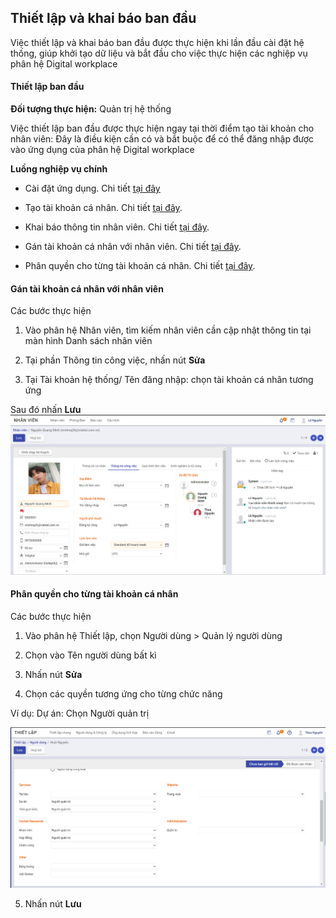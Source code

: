 ## Thiết lập và khai báo ban đầu

Việc thiết lập và khai báo ban đầu được thực hiện khi lần đầu cài đặt hệ thống, giúp khởi tạo dữ liệu và bắt đầu cho việc thực hiện các nghiệp vụ phân hệ Digital workplace

#### Thiết lập ban đầu

**Đối tượng thực hiện:** Quản trị hệ thống

Việc thiết lập ban đầu được thực hiện ngay tại thời điểm tạo tài khoản cho nhân viên: Đây là điều kiện cần có và bắt buộc để có thể đăng nhập được vào ứng dụng của phân hệ Digital workplace

**Luồng nghiệp vụ chính**

* Cài đặt ứng dụng. Chi tiết <u>[tại đây](../../saas/saas/#ang-ky-va-cai-at-cac-ung-dung)</u>

* Tạo tài khoản cá nhân. Chi tiết <u>[tại đây](../../hrm/employee/#tao-tai-khoan)</u>.

* Khai báo thông tin nhân viên. Chi tiết <u>[tại đây](../../hrm/employee/#them-moi-ho-so-nhan-vien)</u>.

* Gán tài khoản cá nhân với nhân viên. Chi tiết <u>[tại đây](#gan-tai-khoan-ca-nhan-voi-nhan-vien)</u>.

* Phân quyền cho từng tài khoản cá nhân. Chi tiết <u>[tại đây](#phan-quyen-cho-tung-tai-khoan-ca-nhan)</u>.

#### Gán tài khoản cá nhân với nhân viên

Các bước thực hiện

1. Vào phân hệ Nhân viên, tìm kiếm nhân viên cần cập nhật thông tin tại màn hình Danh sách nhân viên

2. Tại phần Thông tin công việc, nhấn nút **Sửa**

3. Tại Tài khoản hệ thống/ Tên đăng nhập: chọn tài khoản cá nhân tương ứng

Sau đó nhấn **Lưu**
![](picture/PIC_DW_Mobile_gan_nhan_vien1.png)

#### Phân quyền cho từng tài khoản cá nhân

Các bước thực hiện

1. Vào phân hệ Thiết lập, chọn Người dùng > Quản lý người dùng

2. Chọn vào Tên người dùng bất kì

3. Nhấn nút **Sửa** 

4. Chọn các quyền tương ứng cho từng chức năng 

Ví dụ: Dự án: Chọn Người quản trị

![](picture/PIC_DW_Thietlap.png)

5. Nhấn nút **Lưu**



